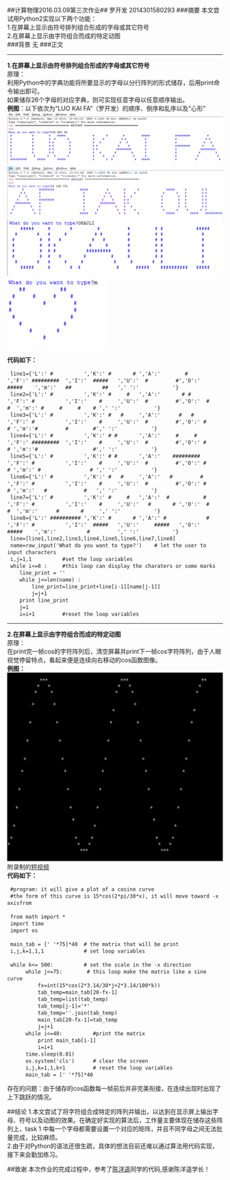 ##计算物理2016.03.09第三次作业##
       罗开发  2014301580293
###摘要
  本文尝试用Python2实现以下两个功能：<br/>
1.在屏幕上显示由符号排列组合形成的字母或其它符号<br/>
2.在屏幕上显示由字符组合而成的特定动图<br/>
###背景
无
###正文
***
**1.在屏幕上显示由符号排列组合形成的字母或其它符号**<br/>
    原理：<br/>
    利用Python中的字典功能将所要显示的字母以分行阵列的形式储存，后用print命令输出即可。<br/>
    如果储存26个字母的对应字典，则可实现任意字母以任意顺序输出。<br/>
    **例图**：以下依次为“LUO KAI FA”（罗开发）的顺序、倒序和乱序以及“心形”<br/>
    ![正序](https://raw.githubusercontent.com/luokaifa-whu/computationalphysics_N2014301580293/master/%E6%AD%A3%E5%BA%8F.png)<br/>
    ![逆序](https://raw.githubusercontent.com/luokaifa-whu/computationalphysics_N2014301580293/master/%E9%80%86%E5%BA%8F.png)<br/>
    ![乱序](https://raw.githubusercontent.com/luokaifa-whu/computationalphysics_N2014301580293/master/%E4%B9%B1%E5%BA%8F.png)<br/>
    ![心形](https://raw.githubusercontent.com/luokaifa-whu/computationalphysics_N2014301580293/master/%E5%BF%83%E5%BD%A2.png)<br/>
    
**代码如下：**

     line1={'L':' #          ','K':' #       # ','A':'        #        ','F':' #########  ','I':'  #####   ','U':'  #         #','O':'    #####    ','m':'   ##          ##   ',' ':'           '}
     line2={'L':' #          ','K':' #     #   ','A':'       # #       ','F':' #          ','I':'    #     ','U':'  #         #','O':'  #       #  ','m':' #     #     #    # ',' ':'           '}
     line3={'L':' #          ','K':' #   #     ','A':'      #   #      ','F':' #          ','I':'    #     ','U':'  #         #','O':' #         # ','m':'#         #        #',' ':'           '}
     line4={'L':' #          ','K':' # #       ','A':'     #     #     ','F':' #########  ','I':'    #     ','U':'  #         #','O':' #         # ','m':'#                  #',' ':'           '}
     line5={'L':' #          ','K':' # #       ','A':'    #########    ','F':' #          ','I':'    #     ','U':'  #         #','O':' #         # ','m':' #                # ',' ':'           '}
     line6={'L':' #          ','K':' #   #     ','A':'   #         #   ','F':' #          ','I':'    #     ','U':'  #         #','O':' #         # ','m':'   #            #   ',' ':'           '}
     line7={'L':' #          ','K':' #     #   ','A':'  #           #  ','F':' #          ','I':'    #     ','U':'   #       # ','O':'  #       #  ','m':'      #       #     ',' ':'           '}
     line8={'L':' ########## ','K':' #       # ','A':' #             # ','F':' #          ','I':'  #####   ','U':'     #####   ','O':'    #####    ','m':'          #         ',' ':'           '}
     line=[line1,line2,line3,line4,line5,line6,line7,line8]
     name=raw_input('What do you want to type?')    # let the user to input characters
     i,j=1,1          #set the loop variables
     while i<=8 :     #this loop can display the charaters or some marks
        line_print = ''
        while j<=len(name) :
            line_print=line_print+line[i-1][name[j-1]]
            j=j+1
        print line_print
        j=1          
        i=i+1         #reset the loop variables
    
------------------------------
**2.在屏幕上显示由字符组合而成的特定动图**<br/>
      原理：<br/>
      在print完一帧cos的字符阵列后，清空屏幕并print下一帧cos字符阵列，由于人眼视觉停留特点，看起来便是连续向右移动的cos函数图像。<br/>
  **例图：**<br/>
  ![cosine](https://raw.githubusercontent.com/luokaifa-whu/computationalphysics_N2014301580293/master/%E7%AC%A6%E5%8F%B7%E5%8A%A8%E5%9B%BE.png)<br/>
  附录制的[短视频](https://github.com/luokaifa-whu/computationalphysics_N2014301580293/blob/master/%E7%AC%A6%E5%8F%B7%E5%8A%A8%E5%9B%BE.flv)<br/>
  **代码如下：**

     #program: it will give a plot of a cosine curve
     #the form of this curve is 15*cos(2*pi/30*x), it will move toward -x axisfrom 
     
     from math import *
     import time
     import os

     main_tab = [' '*75]*40  # the matrix that will be print
     i,j,k=1,1,1             # set loop variables

     while k<= 500:          # set the scale in the -x direction
          while j<=75:        # this loop make the matrix like a sine curve
              fx=int(15*cos(2*3.14/30*j+2*3.14/100*k))
              tab_temp=main_tab[20-fx-1]
              tab_temp=list(tab_temp)                 
              tab_temp[j-1]='*'
              tab_temp=''.join(tab_temp)
              main_tab[20-fx-1]=tab_temp
              j=j+1
          while i<=40:          #print the matrix
              print main_tab[i-1]
              i=i+1
          time.sleep(0.01)      
          os.system('cls')      # clear the screen
          i,j,k=1,1,k+1         # reset the loop variables
          main_tab = [' '*75]*40

存在的问题：由于储存的cos函数每一帧前后并非完美衔接，在连续出现时出现了上下跳跃的情况。
  
##结论
1.本文尝试了将字符组合成特定的阵列并输出，以达到在显示屏上输出字母、符号以及动图的效果。在确定好实现的算法后，工作量主要体现在储存这些阵列上，task 1 中每一个字母都需要设置一个对应的矩阵，并且不同字母之间无法批量完成，比较麻烦。<br/>
2.由于对Python的语法还很生疏，具体的想法目前还难以通过算法用代码实现，接下来会勤加练习。<br/>

##致谢
  本次作业的完成过程中，参考了[陈洋遥](https://github.com/luokaifa-whu/computationalphysics_N2013301020169/blob/master/computational.phy_homework3.md)同学的代码,感谢陈洋遥学长！
 
    
    

